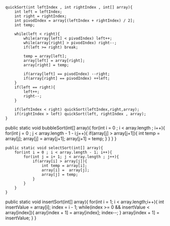 ```
quickSort(int leftIndex , int rightIndex , int[] array){
	int left = leftIndex;
	int right = rightIndex;
	int pivodIndex = array[(leftIndex + rightIndex) / 2];
	int temp;

	while(left < right){
		while(array[left] < pivodIndex) left++;
		while(array[right] > pivodIndex) right--;
		if(left >= right) break;

		temp = array[left];
		array[left] = array[right];
		array[right] = temp;

		if(array[left] == pivodIndex) --right;
		if(array[right] == pivodIndex) ++left;
	}
	if(left == right){
		left++;
		right--;
	}

	if(leftIndex < right) quickSort(leftIndex,right,array);
	if(rightIndex > left) quickSort(left, rightIndex , array);
}

```
public static void bubbleSort(int[] array){
	for(int i = 0 ; i < array.length ; i++){
		for(int j = 0 ; j < array.length - 1 - i;j++){
			if(array[j] > array[j+1]){
				int temp = array[j];
				array[j] = array[j+1];
				array[j+1] = temp;
			}
		}
	}
}

```
public static void selectSort(int[] array){
	for(int i = 0 ; i < array.length - 1; i++){
		for(int j = i+ 1; j < array.length ; j++){
			if(array[i] > array[j]){
				int temp = array[i];
				array[i] =  array[j];
				array[j] = temp;
			}
		}
	}
}
```
public static void insertSort(int[] array){
	for(int i = 1; i < array.length;i++){
		int insertValue = array[i];
		index = i - 1;
		while(index >= 0 && insertValue < array[index]){
			array[index + 1] = array[index];
			index--;
		}
		array[index + 1] = insertValue;
	}
}
